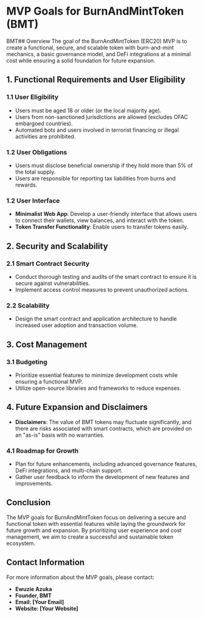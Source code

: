 # MVP Goals for BurnAndMintToken (BMT)

BMT## Overview
The goal of the BurnAndMintToken (ERC20) MVP is to create a functional, secure, and scalable token with burn-and-mint mechanics, a basic governance model, and DeFi integrations at a minimal cost while ensuring a solid foundation for future expansion.

## 1. Functional Requirements and User Eligibility
### 1.1 User Eligibility
- Users must be aged 18 or older (or the local majority age).
- Users from non-sanctioned jurisdictions are allowed (excludes OFAC embargoed countries).
- Automated bots and users involved in terrorist financing or illegal activities are prohibited.

### 1.2 User Obligations
- Users must disclose beneficial ownership if they hold more than 5% of the total supply.
- Users are responsible for reporting tax liabilities from burns and rewards.


### 1.2 User Interface
- **Minimalist Web App**: Develop a user-friendly interface that allows users to connect their wallets, view balances, and interact with the token.
- **Token Transfer Functionality**: Enable users to transfer tokens easily.

## 2. Security and Scalability
### 2.1 Smart Contract Security
- Conduct thorough testing and audits of the smart contract to ensure it is secure against vulnerabilities.
- Implement access control measures to prevent unauthorized actions.

### 2.2 Scalability
- Design the smart contract and application architecture to handle increased user adoption and transaction volume.

## 3. Cost Management
### 3.1 Budgeting
- Prioritize essential features to minimize development costs while ensuring a functional MVP.
- Utilize open-source libraries and frameworks to reduce expenses.

## 4. Future Expansion and Disclaimers
- **Disclaimers**: The value of BMT tokens may fluctuate significantly, and there are risks associated with smart contracts, which are provided on an "as-is" basis with no warranties.

### 4.1 Roadmap for Growth
- Plan for future enhancements, including advanced governance features, DeFi integrations, and multi-chain support.
- Gather user feedback to inform the development of new features and improvements.

## Conclusion
The MVP goals for BurnAndMintToken focus on delivering a secure and functional token with essential features while laying the groundwork for future growth and expansion. By prioritizing user experience and cost management, we aim to create a successful and sustainable token ecosystem.

## Contact Information
For more information about the MVP goals, please contact:
- **Ewuzie Azuka**
- **Founder, BMT**
- **Email: [Your Email]**
- **Website: [Your Website]**
